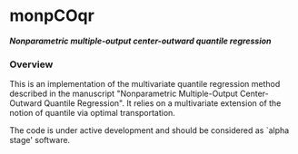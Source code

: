 # monpCOqr

***Nonparametric multiple-output center-outward quantile regression***

### Overview

This is an implementation of the multivariate quantile regression method described in the manuscript "Nonparametric Multiple-Output
Center-Outward Quantile Regression". It relies on a multivariate extension of the notion of quantile via optimal transportation.


The code is under active development and should be considered as
`alpha stage' software.


